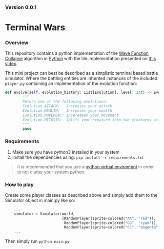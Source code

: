 ### Version 0.0.1

# Terminal Wars

### Overview 
This repository contains a python implementation of the [Wave Function Collapse](https://github.com/mxgmn/WaveFunctionCollapse) algorithm in [Python](https://www.python.org/) with the tile implementation presented on [this video](https://www.youtube.com/watch?v=qRtrj6Pua2A).  

This mini project can best be described as a simplistic terminal based battle simulator. Where the battling entities are inherited instances of the included `player.py` containing an implementation of the evolution function:
```Python
def evolve(self, evolution_history: List[Evolution], level: int) -> Evolution:
        """
        Return one of the following evolutions:
        Evolution.ATTACK:   Increases your attack
        Evolution.HEALTH:   Increases your health
        Evolution.MOVEMENT: Incereases your movement
        Evolution.MITOSIS:  Splits your creature into two creatures with halved stats
        """
        pass
```
### Requirements
1. Make sure you have python3 installed in your system
2. Install the dependencies using: `pip install -r requirements.txt`
> It is recommended that you use a [python virtual enviroment](https://docs.python.org/3/library/venv.html) in order to not clutter your system python.

### How to play
Create some player classes as described above and simply add them to the Simulator object in main.py like so:
```Python
    ...
    simulator = Simulator(world,
                          [RandomPlayer(sprite=colored("AA", "red")),
                           RandomPlayer(sprite=colored("GG", "cyan")),
                           RandomPlayer(sprite=colored("CC", "magenta"))])
    ...
```
Then simply run `python main.py`

